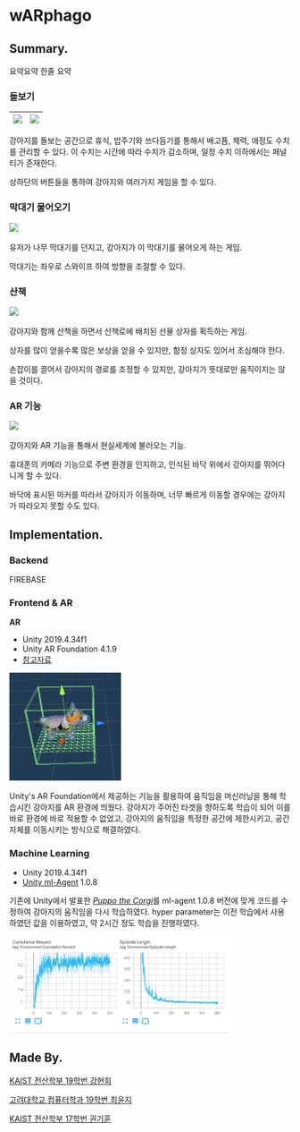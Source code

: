 # wARphago

## Summary.

요약요약 한줄 요약


### 돌보기 

|<img src="./images/eating.gif" width=200px/>|<img src="./images/touching.gif" width=200px/>|
| :-: | :-: |

강아지를 돌보는 공간으로 휴식, 밥주기와 쓰다듬기를 통해서 배고픔, 체력, 애정도 수치를 관리할 수 있다. 이 수치는 시간에 따라 수치가 감소하며, 일정 수치 이하에서는 페널티가 존재한다. 

상하단의 버튼들을 통하여 강아지와 여러가지 게임을 할 수 있다.


### 막대기 물어오기

<img src="./images/playing.gif" width=200px/>

유저가 나무 막대기를 던지고, 강아지가 이 막대기를 물어오게 하는 게임.

막대기는 좌우로 스와이프 하여 방향을 조절할 수 있다.

### 산책

<img src="./images/walking.gif" width=200px/>

강아지와 함께 산책을 하면서 산책로에 배치된 선물 상자를 획득하는 게임.

상자를 많이 얻을수록 많은 보상을 얻을 수 있지만, 함정 상자도 있어서 조심해야 한다.

손잡이를 끌어서 강아지의 경로를 조정할 수 있지만, 강아지가 뜻대로만 움직이지는 않을 것이다.

### AR 기능 

<img src="./images/ar.gif" width=200px/>


강아지와 AR 기능을 통해서 현실세계에 불러오는 기능.

휴대폰의 카메라 기능으로 주변 환경을 인지하고, 인식된 바닥 위에서 강아지를 뛰어다니게 할 수 있다.

바닥에 표시된 마커를 따라서 강아지가 이동하며, 너무 빠르게 이동할 경우에는 강아지가 따라오지 못할 수도 있다.

## Implementation.


### Backend

FIREBASE

### Frontend & AR

**AR**
- Unity 2019.4.34f1
- Unity AR Foundation 4.1.9
- [참고자료](https://codelabs.developers.google.com/arcore-unity-ar-foundation)

<img src="./images/prefab.png" width=200px/>


Unity's AR Foundation에서 제공하는 기능을 활용하여 움직임을 머신러닝을 통해 학습시킨 강아지를 AR 환경에 띄웠다. 강아지가 주어진 타겟을 향하도록 학습이 되어 이를 바로 환경에 바로 적용할 수 없었고, 강아지의 움직임을 특정한 공간에 제한시키고, 공간 자체를 이동시키는 방식으로 해결하였다.  

### Machine Learning

- Unity 2019.4.34f1
- [Unity ml-Agent](https://github.com/Unity-Technologies/ml-agents) 1.0.8

기존에 Unity에서 발표한 [*Puppo the Corgi*](https://blogs.unity3d.com/2018/10/02/puppo-the-corgi-cuteness-overload-with-the-unity-ml-agents-toolkit/)를 ml-agent 1.0.8 버전에 맞게 코드를 수정하여 강아지의 움직임을 다시 학습하였다.
hyper parameter는 이전 학습에서 사용하였던 값을 이용하였고, 약 2시간 정도 학습을 진행하였다.

<img src="./images/tensorboard.png" width=400px/>

## Made By.

[KAIST 전산학부 19학번 강현희](https://github.com/presenthee)

[고려대학교 컴퓨터학과 19학번 최윤지](https://github.com/yunz0926)

[KAIST 전산학부 17학번 권기훈](https://www.github.com/kyoonkwon)